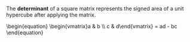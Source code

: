 The **determinant** of a square matrix represents the signed area of a unit hypercube after applying the matrix.

\begin{equation}
\begin{vmatrix}a & b \\\ c & d\end{vmatrix} = ad - bc
\end{equation}